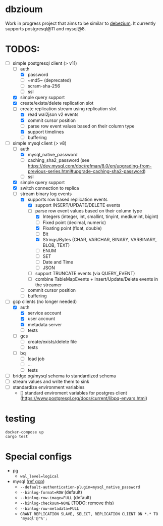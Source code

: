 # dbzioum

Work in progress project that aims to be similar to [debezium](https://debezium.io/). It currently supports postgresql@11 and mysql@8.

# TODOS:

- [ ] simple postgresql client (> v11)
  - [ ] auth
    - [x] password
    - [ ] ~md5~ (deprecated)
    - [ ] scram-sha-256
    - [ ] ssl
  - [x] simple query support
  - [x] create/exists/delete replication slot
  - [ ] create replication stream using replication slot
    - [x] read wal2json v2 events
    - [x] commit cursor position
    - [ ] parse row event values based on their column type
    - [x] support timelines
    - [ ] buffering
- [ ] simple mysql client (> v8)
  - [ ] auth
    - [x] mysql_native_password
    - [ ] caching_sha2_password (see https://dev.mysql.com/doc/refman/8.0/en/upgrading-from-previous-series.html#upgrade-caching-sha2-password)
    - [ ] ssl
  - [x] simple query support
  - [x] switch connection to replica
  - [ ] stream binary log events
    - [x] supports row based replication events
      - [x] support INSERT/UPDATE/DELETE events
      - [ ] parse row event values based on their column type
        - [x] Integers (integer, int, smallint, tinyint, mediumint, bigint)
        - [ ] Fixed point (decimal, numeric)
        - [x] Floating point (float, double)
        - [ ] Bit
        - [x] Strings/Bytes (CHAR, VARCHAR, BINARY, VARBINARY, BLOB, TEXT)
        - [ ] ENUM
        - [ ] SET
        - [ ] Date and Time
        - [ ] JSON
      - [ ] support TRUNCATE events (via QUERY_EVENT)
      - [ ] combine TableMapEvents + Insert/Update/Delete events in the streamer
    - [ ] commit cursor position
    - [ ] buffering
- [ ] gcp clients (no longer needed)
  - [x] auth
    - [x] service account
    - [x] user account
    - [x] metadata server
    - [ ] tests
  - [ ] gcs
    - [ ] create/exists/delete file
    - [ ] tests
  - [ ] bq
    - [ ] load job
    - [ ] ...
    - [ ] tests
- [ ] bridge pg/mysql schema to standardized schema
- [ ] stream values and write them to sink
- [ ] standardize environment variables
  - [] standard enviroment variables for postgres client (https://www.postgresql.org/docs/current/libpq-envars.html)

# testing

```
docker-compose up
cargo test
```

# Special configs

- pg
  - `wal_level=logical`
- mysql ([ref gcp](https://cloud.google.com/datastream/docs/configure-your-source-mysql-database))
  - `--default-authentication-plugin=mysql_native_password`
  - `--binlog-format=ROW` (default)
  - `--binlog-row-image=FULL` (default)
  - `--binlog-checksum=NONE` (TODO: remove this)
  - `--binlog-row-metadata=FULL`
  - `GRANT REPLICATION SLAVE, SELECT, REPLICATION CLIENT ON *.* TO 'mysql'@'%';`
